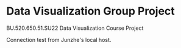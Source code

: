 # Data Visualization Group Project
BU.520.650.51.SU22 Data Visualization Course Project

Connection test from Junzhe's local host.